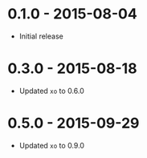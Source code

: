 # 0.1.0 - 2015-08-04

- Initial release

# 0.3.0 - 2015-08-18

- Updated `xo` to 0.6.0

# 0.5.0 - 2015-09-29

- Updated `xo` to 0.9.0
